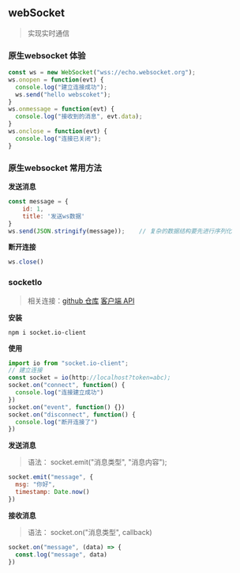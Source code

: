 ## webSocket

> 实现实时通信

### 原生websocket 体验

```js
const ws = new WebSocket("wss://echo.websocket.org");
ws.onopen = function(evt) {
  console.log("建立连接成功");
  ws.send("hello webscoket");
}
ws.onmessage = function(evt) {
  console.log("接收到的消息", evt.data);
}
ws.onclose = function(evt) {
  console.log("连接已关闭");
}
```
### 原生websocket 常用方法

**发送消息**
```js
const message = {
	id: 1,
	title: '发送ws数据'
}
ws.send(JSON.stringify(message));    // 复杂的数据结构要先进行序列化
```
**断开连接**
```js
ws.close()

```

### socketIo

> 相关连接：[github 仓库](https://github.com/socketio/socket.io-client)       [客户端 API](https://socket.io/docs/v4/client-api/)

**安装**

```shell
npm i socket.io-client
```

**使用**

```js
import io from "socket.io-client";
// 建立连接
const socket = io(http://localhost?token=abc);
socket.on("connect", function() {
  console.log("连接建立成功")
})
socket.on("event", function() {})
socket.on("disconnect", function() {
  console.log("断开连接了")
})
```

**发送消息**

> 语法： socket.emit("消息类型", "消息内容");

```js
socket.emit("message", {
  msg: "你好",
  timestamp: Date.now()
})
```

**接收消息**

> 语法： socket.on("消息类型", callback)

```js
socket.on("message", (data) => {
  const.log("message", data)
})
```

